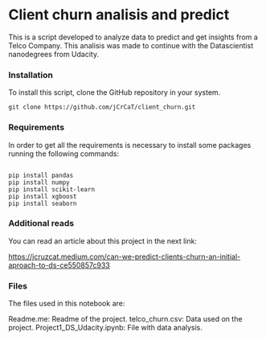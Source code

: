 # Client churn analisis and predict
This is a script developed to analyze data to predict and get insights from a Telco Company. This analisis was made to continue with the Datascientist nanodegrees from Udacity.

### Installation
To install this script, clone the GitHub repository in your system.
```
git clone https://github.com/jCrCaT/client_churn.git

```

### Requirements
In order to get all the requirements is necessary to install some packages running the following commands:
```

pip install pandas
pip install numpy
pip install scikit-learn
pip install xgboost
pip install seaborn

```

### Additional reads
You can read an article about this project in the next link:

https://jcruzcat.medium.com/can-we-predict-clients-churn-an-initial-aproach-to-ds-ce550857c933


### Files
The files used in this notebook are:

Readme.me: Readme of the project.
telco_churn.csv: Data used on the project.
Project1_DS_Udacity.ipynb: File with data analysis.